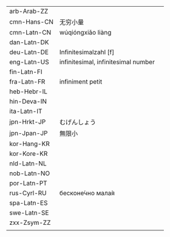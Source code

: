 | | | |
|-|-|-|
| arb-Arab-ZZ |  |  |
| cmn-Hans-CN | 无穷小量 |  |
| cmn-Latn-CN | wúqióngxiǎo liàng |  |
| dan-Latn-DK |  |  |
| deu-Latn-DE | Infinitesimalzahl [f] |  |
| eng-Latn-US | infinitesimal, infinitesimal number |  |
| fin-Latn-FI |  |  |
| fra-Latn-FR | infiniment petit |  |
| heb-Hebr-IL |  |  |
| hin-Deva-IN |  |  |
| ita-Latn-IT |  |  |
| jpn-Hrkt-JP | むげんしょう |  |
| jpn-Jpan-JP | 無限小 |  |
| kor-Hang-KR |  |  |
| kor-Kore-KR |  |  |
| nld-Latn-NL |  |  |
| nob-Latn-NO |  |  |
| por-Latn-PT |  |  |
| rus-Cyrl-RU | бесконе́чно мала́я |  |
| spa-Latn-ES |  |  |
| swe-Latn-SE |  |  |
| zxx-Zsym-ZZ |  |  |
|  |  |  |